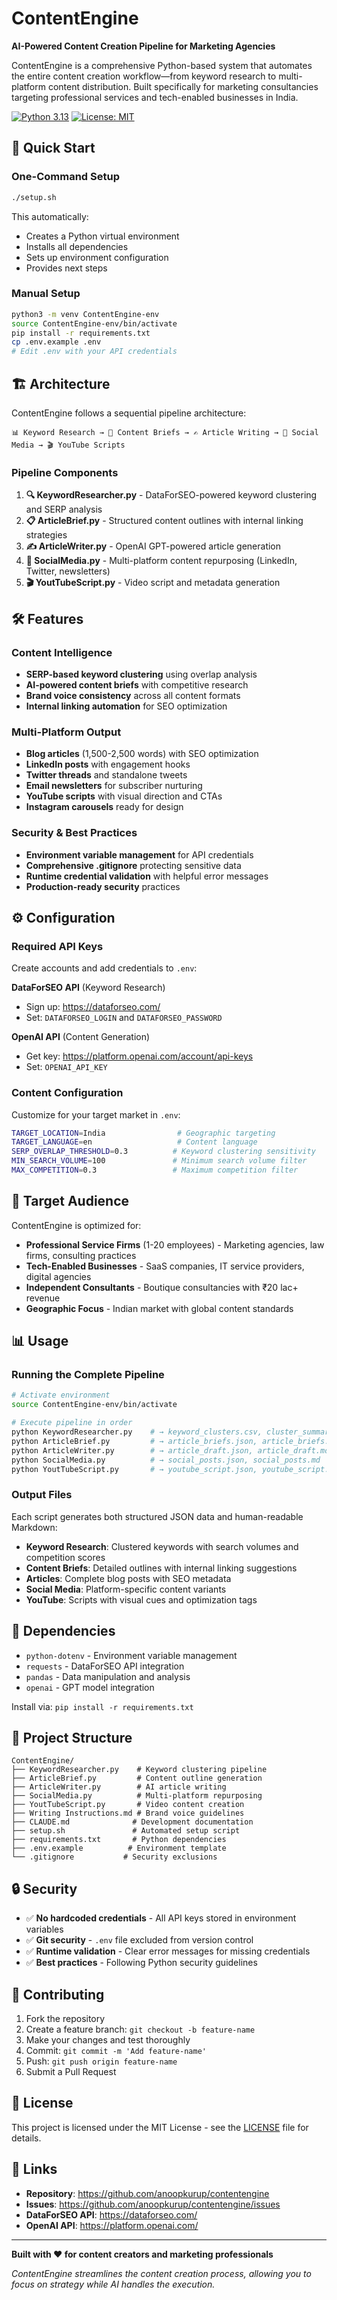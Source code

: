 # ContentEngine

**AI-Powered Content Creation Pipeline for Marketing Agencies**

ContentEngine is a comprehensive Python-based system that automates the entire content creation workflow—from keyword research to multi-platform content distribution. Built specifically for marketing consultancies targeting professional services and tech-enabled businesses in India.

[![Python 3.13](https://img.shields.io/badge/python-3.13-blue.svg)](https://www.python.org/downloads/)
[![License: MIT](https://img.shields.io/badge/License-MIT-yellow.svg)](https://opensource.org/licenses/MIT)

## 🚀 Quick Start

### One-Command Setup
```bash
./setup.sh
```

This automatically:
- Creates a Python virtual environment
- Installs all dependencies
- Sets up environment configuration
- Provides next steps

### Manual Setup
```bash
python3 -m venv ContentEngine-env
source ContentEngine-env/bin/activate
pip install -r requirements.txt
cp .env.example .env
# Edit .env with your API credentials
```

## 🏗️ Architecture

ContentEngine follows a sequential pipeline architecture:

```
📊 Keyword Research → 📝 Content Briefs → ✍️ Article Writing → 📱 Social Media → 🎬 YouTube Scripts
```

### Pipeline Components

1. **🔍 KeywordResearcher.py** - DataForSEO-powered keyword clustering and SERP analysis
2. **📋 ArticleBrief.py** - Structured content outlines with internal linking strategies
3. **✍️ ArticleWriter.py** - OpenAI GPT-powered article generation
4. **📱 SocialMedia.py** - Multi-platform content repurposing (LinkedIn, Twitter, newsletters)
5. **🎬 YoutTubeScript.py** - Video script and metadata generation

## 🛠️ Features

### Content Intelligence
- **SERP-based keyword clustering** using overlap analysis
- **AI-powered content briefs** with competitive research
- **Brand voice consistency** across all content formats
- **Internal linking automation** for SEO optimization

### Multi-Platform Output
- **Blog articles** (1,500-2,500 words) with SEO optimization
- **LinkedIn posts** with engagement hooks
- **Twitter threads** and standalone tweets
- **Email newsletters** for subscriber nurturing
- **YouTube scripts** with visual direction and CTAs
- **Instagram carousels** ready for design

### Security & Best Practices
- **Environment variable management** for API credentials
- **Comprehensive .gitignore** protecting sensitive data
- **Runtime credential validation** with helpful error messages
- **Production-ready security** practices

## ⚙️ Configuration

### Required API Keys

Create accounts and add credentials to `.env`:

**DataForSEO API** (Keyword Research)
- Sign up: https://dataforseo.com/
- Set: `DATAFORSEO_LOGIN` and `DATAFORSEO_PASSWORD`

**OpenAI API** (Content Generation)  
- Get key: https://platform.openai.com/account/api-keys
- Set: `OPENAI_API_KEY`

### Content Configuration

Customize for your target market in `.env`:

```bash
TARGET_LOCATION=India                # Geographic targeting
TARGET_LANGUAGE=en                   # Content language
SERP_OVERLAP_THRESHOLD=0.3          # Keyword clustering sensitivity
MIN_SEARCH_VOLUME=100               # Minimum search volume filter
MAX_COMPETITION=0.3                 # Maximum competition filter
```

## 🎯 Target Audience

ContentEngine is optimized for:

- **Professional Service Firms** (1-20 employees) - Marketing agencies, law firms, consulting practices
- **Tech-Enabled Businesses** - SaaS companies, IT service providers, digital agencies  
- **Independent Consultants** - Boutique consultancies with ₹20 lac+ revenue
- **Geographic Focus** - Indian market with global content standards

## 📊 Usage

### Running the Complete Pipeline

```bash
# Activate environment
source ContentEngine-env/bin/activate

# Execute pipeline in order
python KeywordResearcher.py    # → keyword_clusters.csv, cluster_summary.csv
python ArticleBrief.py         # → article_briefs.json, article_briefs.md
python ArticleWriter.py        # → article_draft.json, article_draft.md
python SocialMedia.py          # → social_posts.json, social_posts.md  
python YoutTubeScript.py       # → youtube_script.json, youtube_script.md
```

### Output Files

Each script generates both structured JSON data and human-readable Markdown:

- **Keyword Research**: Clustered keywords with search volumes and competition scores
- **Content Briefs**: Detailed outlines with internal linking suggestions
- **Articles**: Complete blog posts with SEO metadata
- **Social Media**: Platform-specific content variants
- **YouTube**: Scripts with visual cues and optimization tags

## 🔧 Dependencies

- `python-dotenv` - Environment variable management
- `requests` - DataForSEO API integration
- `pandas` - Data manipulation and analysis
- `openai` - GPT model integration

Install via: `pip install -r requirements.txt`

## 📁 Project Structure

```
ContentEngine/
├── KeywordResearcher.py    # Keyword clustering pipeline
├── ArticleBrief.py         # Content outline generation
├── ArticleWriter.py        # AI article writing
├── SocialMedia.py          # Multi-platform repurposing
├── YoutTubeScript.py       # Video content creation
├── Writing Instructions.md # Brand voice guidelines
├── CLAUDE.md              # Development documentation
├── setup.sh               # Automated setup script
├── requirements.txt       # Python dependencies
├── .env.example          # Environment template
└── .gitignore           # Security exclusions
```

## 🔒 Security

- ✅ **No hardcoded credentials** - All API keys stored in environment variables
- ✅ **Git security** - `.env` file excluded from version control
- ✅ **Runtime validation** - Clear error messages for missing credentials
- ✅ **Best practices** - Following Python security guidelines

## 🤝 Contributing

1. Fork the repository
2. Create a feature branch: `git checkout -b feature-name`
3. Make your changes and test thoroughly
4. Commit: `git commit -m 'Add feature-name'`
5. Push: `git push origin feature-name`
6. Submit a Pull Request

## 📄 License

This project is licensed under the MIT License - see the [LICENSE](LICENSE) file for details.

## 🔗 Links

- **Repository**: https://github.com/anoopkurup/contentengine
- **Issues**: https://github.com/anoopkurup/contentengine/issues
- **DataForSEO API**: https://dataforseo.com/
- **OpenAI API**: https://platform.openai.com/

---

**Built with ❤️ for content creators and marketing professionals**

*ContentEngine streamlines the content creation process, allowing you to focus on strategy while AI handles the execution.*